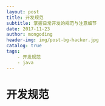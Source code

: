 ```yaml
---
layout: post
title: 开发规范
subtitle: 掌握日常开发的规范与注意细节
date: 2017-11-23
author: mongoding
header-img: img/post-bg-hacker.jpg
catalog: true
tags:
    - 开发规范
    - java
---
```


# 开发规范